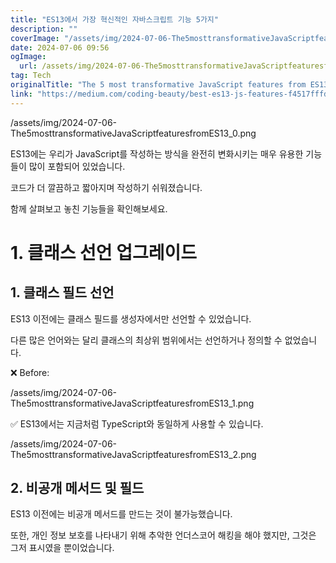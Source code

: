 ```yaml
---
title: "ES13에서 가장 혁신적인 자바스크립트 기능 5가지"
description: ""
coverImage: "/assets/img/2024-07-06-The5mosttransformativeJavaScriptfeaturesfromES13_0.png"
date: 2024-07-06 09:56
ogImage:
  url: /assets/img/2024-07-06-The5mosttransformativeJavaScriptfeaturesfromES13_0.png
tag: Tech
originalTitle: "The 5 most transformative JavaScript features from ES13"
link: "https://medium.com/coding-beauty/best-es13-js-features-f4517fffddc7"
---
```


/assets/img/2024-07-06-The5mosttransformativeJavaScriptfeaturesfromES13_0.png

ES13에는 우리가 JavaScript를 작성하는 방식을 완전히 변화시키는 매우 유용한 기능들이 많이 포함되어 있었습니다.

코드가 더 깔끔하고 짧아지며 작성하기 쉬워졌습니다.

함께 살펴보고 놓친 기능들을 확인해보세요.

<div class="content-ad"></div>

# 1. 클래스 선언 업그레이드

## 1. 클래스 필드 선언

ES13 이전에는 클래스 필드를 생성자에서만 선언할 수 있었습니다.

다른 많은 언어와는 달리 클래스의 최상위 범위에서는 선언하거나 정의할 수 없었습니다.

<div class="content-ad"></div>

❌ Before:

/assets/img/2024-07-06-The5mosttransformativeJavaScriptfeaturesfromES13_1.png

✅ ES13에서는 지금처럼 TypeScript와 동일하게 사용할 수 있습니다.

<div class="content-ad"></div>

/assets/img/2024-07-06-The5mosttransformativeJavaScriptfeaturesfromES13_2.png

## 2. 비공개 메서드 및 필드

ES13 이전에는 비공개 메서드를 만드는 것이 불가능했습니다.

또한, 개인 정보 보호를 나타내기 위해 추악한 언더스코어 해킹을 해야 했지만, 그것은 그저 표시였을 뿐이었습니다.
